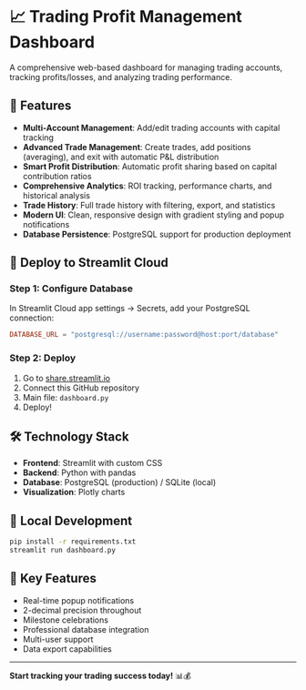 # 📈 Trading Profit Management Dashboard

A comprehensive web-based dashboard for managing trading accounts, tracking profits/losses, and analyzing trading performance.

## 🌟 Features

- **Multi-Account Management**: Add/edit trading accounts with capital tracking
- **Advanced Trade Management**: Create trades, add positions (averaging), and exit with automatic P&L distribution
- **Smart Profit Distribution**: Automatic profit sharing based on capital contribution ratios
- **Comprehensive Analytics**: ROI tracking, performance charts, and historical analysis
- **Trade History**: Full trade history with filtering, export, and statistics
- **Modern UI**: Clean, responsive design with gradient styling and popup notifications
- **Database Persistence**: PostgreSQL support for production deployment

## 🚀 Deploy to Streamlit Cloud

### Step 1: Configure Database
In Streamlit Cloud app settings → Secrets, add your PostgreSQL connection:

```toml
DATABASE_URL = "postgresql://username:password@host:port/database"
```

### Step 2: Deploy
1. Go to [share.streamlit.io](https://share.streamlit.io)
2. Connect this GitHub repository
3. Main file: `dashboard.py`
4. Deploy!

## 🛠 Technology Stack

- **Frontend**: Streamlit with custom CSS
- **Backend**: Python with pandas
- **Database**: PostgreSQL (production) / SQLite (local)
- **Visualization**: Plotly charts

## 💾 Local Development

```bash
pip install -r requirements.txt
streamlit run dashboard.py
```

## 🎯 Key Features

- Real-time popup notifications
- 2-decimal precision throughout
- Milestone celebrations
- Professional database integration
- Multi-user support
- Data export capabilities

---

**Start tracking your trading success today!** 📊💰
